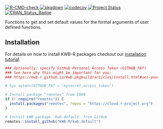 [![R-CMD-check](https://github.com/KWB-R/kwb.default/workflows/R-CMD-check/badge.svg)](https://github.com/KWB-R/kwb.default/actions?query=workflow%3AR-CMD-check)
[![pkgdown](https://github.com/KWB-R/kwb.default/workflows/pkgdown/badge.svg)](https://github.com/KWB-R/kwb.default/actions?query=workflow%3Apkgdown)
[![codecov](https://codecov.io/github/KWB-R/kwb.default/branch/master/graphs/badge.svg)](https://codecov.io/github/KWB-R/kwb.default)
[![Project Status](https://img.shields.io/badge/lifecycle-experimental-orange.svg)](https://www.tidyverse.org/lifecycle/#experimental)
[![CRAN_Status_Badge](https://www.r-pkg.org/badges/version/kwb.default)]()

Functions to get and set default values for the formal arguments
of user defined functions.

## Installation

For details on how to install KWB-R packages checkout our [installation tutorial](https://kwb-r.github.io/kwb.pkgbuild/articles/install.html).

```r
### Optionally: specify GitHub Personal Access Token (GITHUB_PAT)
### See here why this might be important for you:
### https://kwb-r.github.io/kwb.pkgbuild/articles/install.html#set-your-github_pat

# Sys.setenv(GITHUB_PAT = "mysecret_access_token")

# Install package "remotes" from CRAN
if (! require("remotes")) {
  install.packages("remotes", repos = "https://cloud.r-project.org")
}

# Install KWB package 'kwb.default' from GitHub
remotes::install_github("KWB-R/kwb.default")
```
